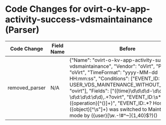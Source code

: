 # Code Changes for ovirt-o-kv-app-activity-success-vdsmaintainance (Parser)

| Code Change | Field Name | Before | After |
|-------------|------------|--------|-------|
| removed_parser | N/A | {"Name": "ovirt-o-kv-app-activity-success-vdsmaintainance", "Vendor": "oVirt", "Product": "oVirt", "TimeFormat": "yyyy-MM-dd HH:mm:ss", "Conditions": ["EVENT_ID: USER_VDS_MAINTENANCE_WITHOUT_REASON", "ovirt"], "Fields": ["({time}\d\d\d\d-\d\d-\d\d \d\d:\d\d:\d\d),.+?ovirt", "EVENT_ID:\s*({operation}[^\(\)]+)", "EVENT_ID:.*? Host ({object}[^\s\"]+) was switched to Maintenance mode by ({user}[\w\.\-\!\#\^\~]{1,40}\$?)(\)|\s|\.\s|\.$)", "({app}ovirt)"], "ParserVersion": "v1.0.0"} | N/A |